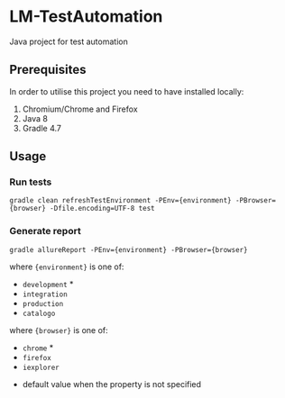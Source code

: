 # LM-TestAutomation

Java project for test automation


## Prerequisites
In order to utilise this project you need to have installed locally: 

1. Chromium/Chrome and Firefox
1. Java 8 
1. Gradle 4.7


## Usage

### Run tests 
`gradle clean refreshTestEnvironment -PEnv={environment} -PBrowser={browser} -Dfile.encoding=UTF-8 test`


### Generate report
`gradle allureReport -PEnv={environment} -PBrowser={browser}`


where `{environment}` is one of:
 - `development` *
 - `integration`
 - `production`
 - `catalogo`


where `{browser}` is one of:
 - `chrome` *
 - `firefox`
 - `iexplorer`

*  default value when the property is not specified
